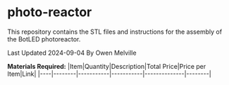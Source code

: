 # photo-reactor

This repository contains the STL files and instructions for the assembly of the BotLED photoreactor. 

Last Updated 2024-09-04 By Owen Melville

<b>Materials Required:</b>
|Item|Quantity|Description|Total Price|Price per Item|Link|
|----|--------|-----------|-----------|--------------|--------|


